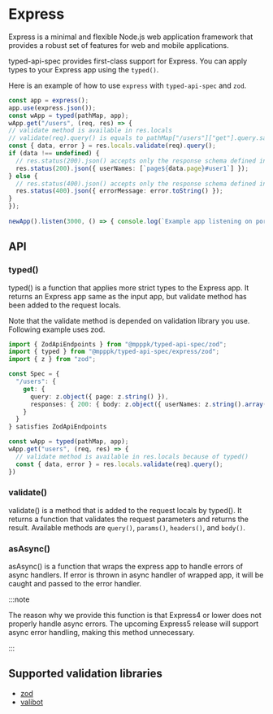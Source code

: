 # Express

Express is a minimal and flexible Node.js web application framework that provides a robust set of features for web and mobile applications.


typed-api-spec provides first-class support for Express.
You can apply types to your Express app using the `typed()`.

Here is an example of how to use `express` with `typed-api-spec` and `zod`.

```typescript
const app = express();
app.use(express.json());
const wApp = typed(pathMap, app);
wApp.get("/users", (req, res) => {
// validate method is available in res.locals
// validate(req).query() is equals to pathMap["/users"]["get"].query.safeParse(req.query)
const { data, error } = res.locals.validate(req).query();
if (data !== undefined) {
  // res.status(200).json() accepts only the response schema defined in pathMap["/users"]["get"].res["200"]
  res.status(200).json({ userNames: [`page${data.page}#user1`] });
} else {
  // res.status(400).json() accepts only the response schema defined in pathMap["/users"]["get"].res["400"]
  res.status(400).json({ errorMessage: error.toString() });
}
});
  
newApp().listen(3000, () => { console.log(`Example app listening on port ${port}`); });
```

## API

### typed()

typed() is a function that applies more strict types to the Express app.
It returns an Express app same as the input app, but validate method has been added to the request locals.

Note that the validate method is depended on validation library you use.
Following example uses zod.

```typescript 
import { ZodApiEndpoints } from "@mpppk/typed-api-spec/zod";
import { typed } from "@mpppk/typed-api-spec/express/zod";
import { z } from "zod";

const Spec = {
  "/users": {
    get: {
      query: z.object({ page: z.string() }),
      responses: { 200: { body: z.object({ userNames: z.string().array() }) } }
    }
  }
} satisfies ZodApiEndpoints

const wApp = typed(pathMap, app);
wApp.get("users", (req, res) => {
  // validate method is available in res.locals because of typed()
  const { data, error } = res.locals.validate(req).query();
})
```

### validate()

validate() is a method that is added to the request locals by typed().
It returns a function that validates the request parameters and returns the result.
Available methods are `query()`, `params()`, `headers()`, and `body()`.

### asAsync()

asAsync() is a function that wraps the express app to handle errors of async handlers.
If error is thrown in async handler of wrapped app, it will be caught and passed to the error handler.

:::note

The reason why we provide this function is that Express4 or lower does not properly handle async errors.
The upcoming Express5 release will support async error handling, making this method unnecessary.

:::

## Supported validation libraries

* [zod](/docs/validation/zod)
* [valibot](/docs/validation/valibot)